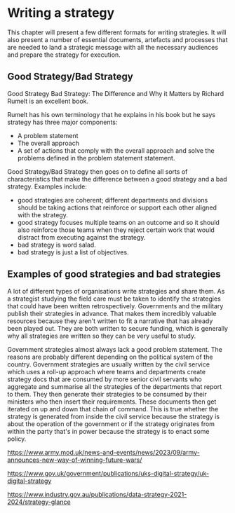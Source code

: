 # Writing a strategy

This chapter will present a few different formats for writing strategies. It will also present a number of essential documents, artefacts and processes that are needed to land a strategic message with all the necessary audiences and prepare the strategy for execution.

## Good Strategy/Bad Strategy

Good Strategy Bad Strategy: The Difference and Why it Matters by Richard Rumelt is an excellent book.

Rumelt has his own terminology that he explains in his book but he says strategy has three major components:

- A problem statement
- The overall approach
- A set of actions that comply with the overall approach and solve the problems defined in the problem statement statement.

Good Strategy/Bad Strategy then goes on to define all sorts of characteristics that make the difference between a good strategy and a bad strategy. Examples include:

- good strategies are coherent; different departments and divisions should be taking actions that reinforce or support each other aligned with the strategy.
- good strategy focuses multiple teams on an outcome and so it should also reinforce those teams when they reject certain work that would distract from executing against the strategy.
- bad strategy is word salad.
- bad strategy is just a list of objectives.

## Examples of good strategies and bad strategies

A lot of different types of organisations write strategies and share them. As a strategist studying the field care must be taken to identify the strategies that could have been written retrospectively. Governments and the military publish their strategies in advance. That makes them incredibly valuable resources because they aren't written to fit a narrative that has already been played out. They are both written to secure funding, which is generally why all strategies are written so they can be very useful to study.

Government strategies almost always lack a good problem statement. The reasons are probably different depending on the political system of the country. Government strategies are usually written by the civil service which uses a roll-up approach where teams and departments create strategy docs that are consumed by more senior civil servants who aggregate and summarise all the strategies of the departments that report to them. They then generate their strategies to be consumed by their ministers who then insert their requirements. These documents then get iterated on up and down that chain of command. This is true whether the strategy is generated from inside the civil service because the strategy is about the operation of the government or if the strategy originates from within the party that's in power because the strategy is to enact some policy.

https://www.army.mod.uk/news-and-events/news/2023/09/army-announces-new-way-of-winning-future-wars/

https://www.gov.uk/government/publications/uks-digital-strategy/uk-digital-strategy

https://www.industry.gov.au/publications/data-strategy-2021-2024/strategy-glance

